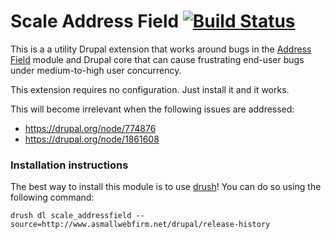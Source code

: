 Scale Address Field [![Build Status](https://travis-ci.org/asmallwebfirm/scale_addressfield.png?branch=7.x-1.x)](https://travis-ci.org/asmallwebfirm/scale_addressfield)
=======================

This is a a utility Drupal extension that works around bugs in the 
[Address Field][] module and Drupal core that can cause frustrating
end-user bugs under medium-to-high user concurrency.

This extension requires no configuration. Just install it and it works.

This will become irrelevant when the following issues are addressed:

* <https://drupal.org/node/774876>
* <https://drupal.org/node/1861608>

### Installation instructions

The best way to install this module is to use [drush][]! You can do so
using the following command:

```
drush dl scale_addressfield --source=http://www.asmallwebfirm.net/drupal/release-history
```

[address field]: https://drupal.org/project/addressfield
[drush]: https://github.com/drush-ops/drush
